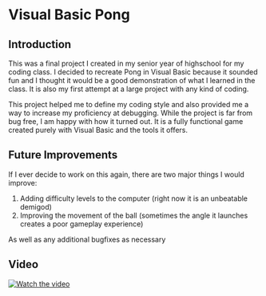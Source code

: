 # Visual Basic Pong

## Introduction

This was a final project I created in my senior year of highschool for my coding class. I decided to recreate Pong in Visual Basic
because it sounded fun and I thought it would be a good demonstration of what I learned in the class. It is also my first attempt
at a large project with any kind of coding.

This project helped me to define my coding style and also provided me a way to increase my proficiency at debugging. While the
project is far from bug free, I am happy with how it turned out. It is a fully functional game created purely with Visual Basic and the
tools it offers.

## Future Improvements

If I ever decide to work on this again, there are two major things I would improve:
<ol>
<li>Adding difficulty levels to the computer (right now it is an unbeatable demigod)</li>
<li>Improving the movement of the ball (sometimes the angle it launches creates a poor gameplay experience)</li>
</ol>

As well as any additional bugfixes as necessary

## Video
[![Watch the video](https://user-images.githubusercontent.com/32273966/89354076-e3427800-d685-11ea-9a1b-73a10f5d3399.PNG)](https://youtu.be/CIIMq-IcOI4)
